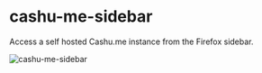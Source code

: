 # cashu-me-sidebar
Access a self hosted Cashu.me instance from the Firefox sidebar.

![cashu-me-sidebar](https://github.com/user-attachments/assets/89924cc4-54e8-4c21-af26-29f319614bbc)
